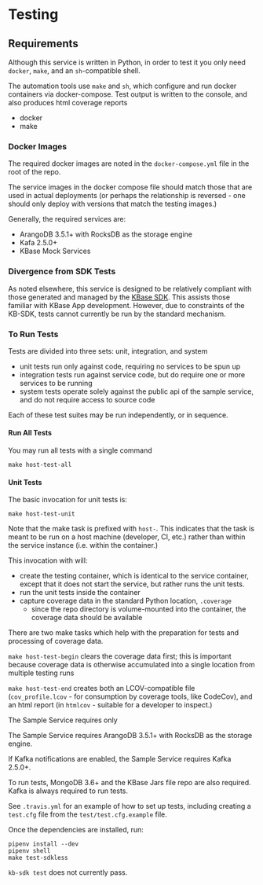 # Testing


## Requirements

Although this service is written in Python, in order to test it you only need `docker`, `make`, and an `sh`-compatible shell.

The automation tools use `make` and `sh`, which configure and run docker containers via docker-compose. Test output is written to the console, and also produces html coverage reports

- docker
- make

### Docker Images

The required docker images are noted in the `docker-compose.yml` file in the root of the repo. 

The service images in the docker compose file should match those that are used in actual deployments (or perhaps the relationship is reversed - one should only deploy with versions that match the testing images.)

Generally, the required services are:

- ArangoDB 3.5.1+ with RocksDB as the storage engine
- Kafa 2.5.0+
- KBase Mock Services

### Divergence from SDK Tests

As noted elsewhere, this service is designed to be relatively compliant with those generated and managed by the [KBase SDK](https://github.com/kbase/kb_sdk). This assists those familiar with KBase App development. However, due to constraints of the KB-SDK, tests cannot currently be run by the standard mechanism.

### To Run Tests

Tests are divided into three sets: unit, integration, and system

- unit tests run only against code, requiring no services to be spun up
- integration tests run against service code, but do require one or more services to be running
- system tests operate solely against the public api of the sample service, and do not require access to source code

Each of these test suites may be run independently, or in sequence.

#### Run All Tests

You may run all tests with a single command

```shell
make host-test-all
```

#### Unit Tests

The basic invocation for unit tests is:

```shell
make host-test-unit
```

Note that the make task is prefixed with `host-`. This indicates that the task is meant to be run on a host machine (developer, CI, etc.) rather than within the service instance (i.e. within the container.)

This invocation with will:
- create the testing container, which is identical to the service container, except that it does not start the service, but rather runs the unit tests.
- run the unit tests inside the container
- capture coverage data in the standard Python location, `.coverage`
    - since the repo directory is volume-mounted into the container, the coverage data should be available

There are two make tasks which help with the preparation for tests and processing of coverage data.

`make host-test-begin` clears the coverage data first; this is important because coverage data is otherwise accumulated into a single location from multiple testing runs

`make host-test-end` creates both an LCOV-compatible file (`cov_profile.lcov` - for consumption by coverage tools, like CodeCov), and an html report (in `htmlcov` - suitable for a developer to inspect.)



The Sample Service requires only 

The Sample Service requires ArangoDB 3.5.1+ with RocksDB as the storage engine.

If Kafka notifications are enabled, the Sample Service requires Kafka 2.5.0+.

To run tests, MongoDB 3.6+ and the KBase Jars file repo are also required. Kafka is always
required to run tests.

See `.travis.yml` for an example of how to set up tests, including creating a `test.cfg` file
from the `test/test.cfg.example` file.

Once the dependencies are installed, run:

```shell
pipenv install --dev
pipenv shell
make test-sdkless
```

`kb-sdk test` does not currently pass.